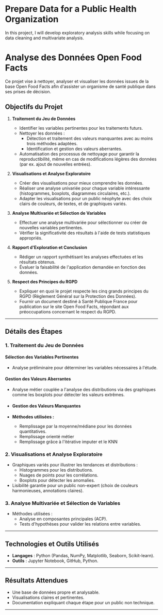 # Prepare Data for a Public Health Organization
In this project, I will develop exploratory analysis skills while focusing on data cleaning and multivariate analysis.


# Analyse des Données Open Food Facts

Ce projet vise à nettoyer, analyser et visualiser les données issues de la base Open Food Facts afin d'assister un organisme de santé publique dans ses prises de décision.

## Objectifs du Projet

1. **Traitement du Jeu de Données**
   - Identifier les variables pertinentes pour les traitements futurs.
   - Nettoyer les données :
     - Détection et traitement des valeurs manquantes avec au moins trois méthodes adaptées.
     - Identification et gestion des valeurs aberrantes.
   - Automatisation des processus de nettoyage pour garantir la reproductibilité, même en cas de modifications légères des données (par ex. ajout de nouvelles entrées).

2. **Visualisations et Analyse Exploratoire**
   - Créer des visualisations pour mieux comprendre les données.
   - Réaliser une analyse univariée pour chaque variable intéressante (histogrammes, boxplots, diagrammes circulaires, etc.).
   - Adapter les visualisations pour un public néophyte avec des choix clairs de couleurs, de textes, et de graphiques variés.

3. **Analyse Multivariée et Sélection de Variables**
   - Effectuer une analyse multivariée pour sélectionner ou créer de nouvelles variables pertinentes.
   - Vérifier la significativité des résultats à l'aide de tests statistiques appropriés.

4. **Rapport d'Exploration et Conclusion**
   - Rédiger un rapport synthétisant les analyses effectuées et les résultats obtenus.
   - Évaluer la faisabilité de l'application demandée en fonction des données.

5. **Respect des Principes du RGPD**
   - Expliquer en quoi le projet respecte les cinq grands principes du RGPD (Règlement Général sur la Protection des Données).
   - Fournir un document destiné à Santé Publique France pour publication sur le site Open Food Facts, répondant aux préoccupations concernant le respect du RGPD.

---

## Détails des Étapes

### 1. Traitement du Jeu de Données

#### Sélection des Variables Pertinentes
- Analyse préliminaire pour déterminer les variables nécessaires à l'étude.

#### Gestion des Valeurs Aberrantes
- Analyse métier  couplée a l'analyse des distributions via des graphiques comme les boxplots pour détecter les valeurs extrêmes.

- #### Gestion des Valeurs Manquantes
- **Méthodes utilisées :**
  - Remplissage par la moyenne/médiane pour les données quantitatives.
  - Remplissage orienté métier
  - Remplissage grâce à l'itérative imputer et le KNN
    

### 2. Visualisations et Analyse Exploratoire
- Graphiques variés pour illustrer les tendances et distributions :
  - Histogrammes pour les distributions.
  - Nuages de points pour les corrélations.
  - Boxplots pour détecter les anomalies.
- Lisibilité garantie pour un public non-expert (choix de couleurs harmonieuses, annotations claires).

### 3. Analyse Multivariée et Sélection de Variables
- Méthodes utilisées :
  - Analyse en composantes principales (ACP).
  - Tests d'hypothèses pour valider les relations entre variables.

---

## Technologies et Outils Utilisés
- **Langages** : Python (Pandas, NumPy, Matplotlib, Seaborn, Scikit-learn).
- **Outils** : Jupyter Notebook, GitHub, Python.

---

## Résultats Attendues
- Une base de données propre et analysable.
- Visualisations claires et pertinentes.
- Documentation expliquant chaque étape pour un public non technique.

---
